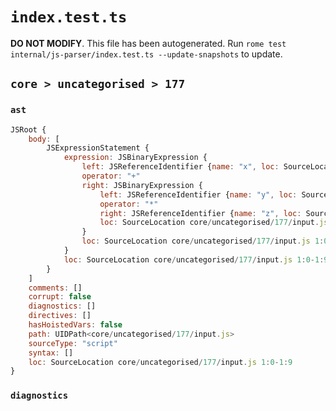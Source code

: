# `index.test.ts`

**DO NOT MODIFY**. This file has been autogenerated. Run `rome test internal/js-parser/index.test.ts --update-snapshots` to update.

## `core > uncategorised > 177`

### `ast`

```javascript
JSRoot {
	body: [
		JSExpressionStatement {
			expression: JSBinaryExpression {
				left: JSReferenceIdentifier {name: "x", loc: SourceLocation core/uncategorised/177/input.js 1:0-1:1 (x)}
				operator: "+"
				right: JSBinaryExpression {
					left: JSReferenceIdentifier {name: "y", loc: SourceLocation core/uncategorised/177/input.js 1:4-1:5 (y)}
					operator: "*"
					right: JSReferenceIdentifier {name: "z", loc: SourceLocation core/uncategorised/177/input.js 1:8-1:9 (z)}
					loc: SourceLocation core/uncategorised/177/input.js 1:4-1:9
				}
				loc: SourceLocation core/uncategorised/177/input.js 1:0-1:9
			}
			loc: SourceLocation core/uncategorised/177/input.js 1:0-1:9
		}
	]
	comments: []
	corrupt: false
	diagnostics: []
	directives: []
	hasHoistedVars: false
	path: UIDPath<core/uncategorised/177/input.js>
	sourceType: "script"
	syntax: []
	loc: SourceLocation core/uncategorised/177/input.js 1:0-1:9
}
```

### `diagnostics`

```

```
